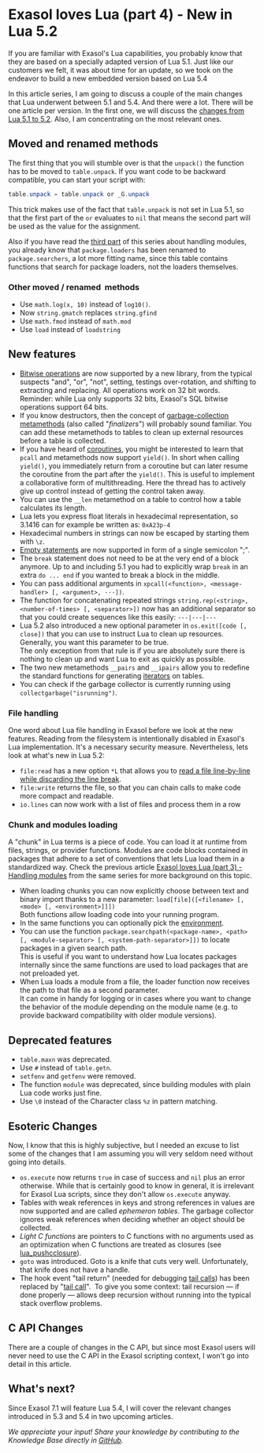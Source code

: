 # Exasol loves Lua (part 4) - New in Lua 5.2 
If you are familiar with Exasol's Lua capabilities, you probably know that they are based on a specially adapted version of Lua 5.1. Just like our customers we felt, it was about time for an update, so we took on the endeavor to build a new embedded version based on Lua 5.4

In this article series, I am going to discuss a couple of the main changes that Lua underwent between 5.1 and 5.4. And there were a lot. There will be one article per version. In the first one, we will discuss the [changes from Lua 5.1 to 5.2](http://www.lua.org/manual/5.2/readme.html#changes "Changes"). Also, I am concentrating on the most relevant ones.

## Moved and renamed methods

The first thing that you will stumble over is that the `unpack()` the function has to be moved to `table.unpack`. If you want code to be backward compatible, you can start your script with:


```java
table.unpack = table.unpack or _G.unpack
```
This trick makes use of the fact that `table.unpack` is not set in Lua 5.1, so that the first part of the `or` evaluates to `nil` that means the second part will be used as the value for the assignment.

Also if you have read the [third part](https://exasol.my.site.com/s/article/Exasol-loves-Lua-part-3-Handling-modules "Exasol") of this series about handling modules, you already know that `package.loaders` has been renamed to `package.searchers`, a lot more fitting name, since this table contains functions that search for package loaders, not the loaders themselves.

### Other moved / renamed  methods

* Use `math.log(x, 10)` instead of `log10()`.
* Now `string.gmatch` replaces `string.gfind`
* Use `math.fmod` instead of `math.mod`
* Use `load` instead of `loadstring`

## New features

* [Bitwise operations](http://www.lua.org/manual/5.2/manual.html#6.7 "Bitwise") are now supported by a new library, from the typical suspects "and", "or", "not", setting, testings over-rotation, and shifting to extracting and replacing. All operations work on 32 bit words.  
Reminder: while Lua only supports 32 bits, Exasol's SQL bitwise operations support 64 bits.
* If you know destructors, then the concept of [garbage-collection metamethods](http://www.lua.org/manual/5.2/manual.html#2.5.1 "Garbabe-collection") (also called "*finalizers*") will probably sound familiar. You can add these metamethods to tables to clean up external resources before a table is collected.
* If you have heard of [coroutines](http://www.lua.org/manual/5.2/manual.html#2.6 "Lua"), you might be interested to learn that `pcall` and metamethods now support `yield()`. In short when calling `yield()`, you immediately return from a coroutine but can later resume the coroutine from the part after the `yield()`. This is useful to implement a collaborative form of multithreading. Here the thread has to actively give up control instead of getting the control taken away.
* You can use the `__len` metamethod on a table to control how a table calculates its length.
* Lua lets you express float literals in hexadecimal representation, so 3.1416 can for example be written as: `0xA23p-4`
* Hexadecimal numbers in strings can now be escaped by starting them with `\z`.
* [Empty statements](https://www.lua.org/manual/5.2/manual.html#3.3.1 "Lua") are now supported in form of a single semicolon ";".
* The `break` statement does not need to be at the very end of a block anymore. Up to and including 5.1 you had to explicitly wrap `break` in an extra `do ... end` if you wanted to break a block in the middle.
* You can pass additional arguments in `xpcall(<function>, <message-handler> [, <argument>, ···])`.
* The function for concatenating repeated strings `string.rep(<string>, <number-of-times> [, <separator>])` now has an additional separator so that you could create sequences like this easily: `---|---|---`
* Lua 5.2 also introduced a new optional parameter in `os.exit([code [, close])` that you can use to instruct Lua to clean up resources. Generally, you want this parameter to be true.  
The only exception from that rule is if you are absolutely sure there is nothing to clean up and want Lua to exit as quickly as possible.
* The two new metamethods `__pairs` and `__ipairs` allow you to redefine the standard functions for generating [iterators](https://www.lua.org/pil/7.1.html "Iterators") on tables.
* You can check if the garbage collector is currently running using `collectgarbage("isrunning")`.

### File handling

One word about Lua file handling in Exasol before we look at the new features. Reading from the filesystem is intentionally disabled in Exasol's Lua implementation. It's a necessary security measure. Nevertheless, lets look at what's new in Lua 5.2:

* `file:read` has a new option `*L` that allows you to [read a file line-by-line while discarding the line break](https://www.lua.org/manual/5.2/manual.html#pdf-file:read "file:read").
* `file:write` returns the file, so that you can chain calls to make code more compact and readable.
* `io.lines` can now work with a list of files and process them in a row

### Chunk and modules loading

A "chunk" in Lua terms is a piece of code. You can load it at runtime from files, strings, or provider functions. Modules are code blocks contained in packages that adhere to a set of conventions that lets Lua load them in a standardized way. Check the previous article [Exasol loves Lua (part 3) - Handling modules](https://exasol.my.site.com/s/article/Exasol-loves-Lua-part-3-Handling-modules "Exasol") from the same series for more background on this topic.

* When loading chunks you can now explicitly choose between text and binary import thanks to a new parameter: `load[file]([<filename> [, <mode> [, <environment>]]])`   
Both functions allow loading code into your running program.
* In the same functions you can optionally pick the [environment](http://www.lua.org/manual/5.2/manual.html#2.2 "Environments").
* You can use the function `package.searchpath(<package-name>, <path> [, <module-separator> [, <system-path-separator>]])` to locate packages in a given search path.  
This is useful if you want to understand how Lua locates packages internally since the same functions are used to load packages that are not preloaded yet.
* When Lua loads a module from a file, the loader function now receives the path to that file as a second parameter.  
It can come in handy for logging or in cases where you want to change the behavior of the module depending on the module name (e.g. to provide backward compatibility with older module versions).

## Deprecated features

* `table.maxn` was deprecated.
* Use `#` instead of `table.getn`.
* `setfenv` and `getfenv` were removed.
* The function `module` was deprecated, since building modules with plain Lua code works just fine.
* Use `\0` instead of the Character class `%z` in pattern matching.

## Esoteric Changes

Now, I know that this is highly subjective, but I needed an excuse to list some of the changes that I am assuming you will very seldom need without going into details.

* `os.execute` now returns `true` in case of success and `nil` plus an error otherwise. While that is certainly good to know in general, it is irrelevant for Exasol Lua scripts, since they don't allow `os.execute` anyway.
* Tables with weak references in keys and strong references in values are now supported and are called *ephemeron tables*. The garbage collector ignores weak references when deciding whether an object should be collected.
* *Light C functions* are pointers to C functions with no arguments used as an optimization when C functions are treated as closures (see [lua_pushcclosure](http://www.lua.org/manual/5.2/manual.html#lua_pushcclosure "Light")).
* `goto` was introduced. Goto is a knife that cuts very well. Unfortunately, that knife does not have a handle.
* The hook event "tail return" (needed for debugging [tail calls](https://en.wikipedia.org/wiki/Tail_call "Wikipedia:")) has been replaced by "[tail call](https://www.lua.org/manual/5.2/manual.html#lua_Hook "Lua")".  To give you some context: tail recursion — if done properly — allows deep recursion without running into the typical stack overflow problems.

## C API Changes

There are a couple of changes in the C API, but since most Exasol users will never need to use the C API in the Exasol scripting context, I won't go into detail in this article.

## What's next?

Since Exasol 7.1 will feature Lua 5.4, I will cover the relevant changes introduced in 5.3 and 5.4 in two upcoming articles.

*We appreciate your input! Share your knowledge by contributing to the Knowledge Base directly in [GitHub](https://github.com/exasol/public-knowledgebase).* 